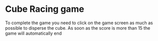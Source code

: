 # Cube Racing game
To complete the game you need to click on the game screen as much as possible to disperse the cube. 
As soon as the score is more than 15 the game will automatically end
